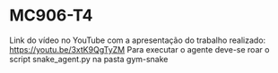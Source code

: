 # MC906-T4

Link do vídeo no YouTube com a apresentação do trabalho realizado: https://youtu.be/3xtK9QgTyZM
Para executar o agente deve-se roar o script snake_agent.py na pasta gym-snake
